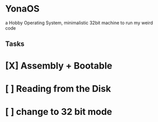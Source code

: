 # YonaOS
a Hobby Operating System, minimalistic 32bit machine to run my weird code
## Tasks

# [X] Assembly + Bootable
# [ ] Reading from the Disk
# [ ] change to 32 bit mode
